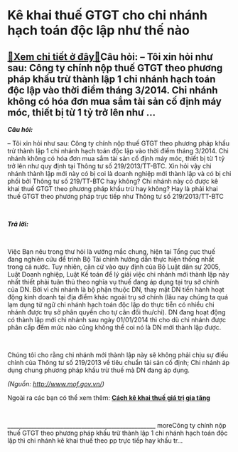 Kê khai thuế GTGT cho chi nhánh hạch toán độc lập như thế nào
=============================================================

[:gift:Xem chi tiết ở đây:gift:](https://hddtvn.com/ke-khai-thue-gtgt-cho-chi-nhanh-hach-toan-doc-lap-nhu-the-nao/)Câu hỏi: – Tôi xin hỏi như sau: Công ty chính nộp thuế GTGT theo phương pháp khấu trừ thành lập 1 chi nhánh hạch toán độc lập vào thời điểm tháng 3/2014. Chi nhánh không có hóa đơn mua sắm tài sản cố định máy móc, thiết bị từ 1 tỷ trở lên như …
----------------------------------------------------------------------------------------------------------------------------------------------------------------------------------------------------------------------------------------------------


***Câu hỏi:***


– Tôi xin hỏi như sau: Công ty chính nộp thuế GTGT theo phương pháp khấu trừ thành lập 1 chi nhánh hạch toán độc lập vào thời điểm tháng 3/2014. Chi nhánh không có hóa đơn mua sắm tài sản cố định máy móc, thiết bị từ 1 tỷ trở lên như quy định tại Thông tư số 219/2013/TT-BTC. Xin hỏi vậy chi nhánh thành lập mới này có bị coi là doanh nghiệp mới thành lập và có bị chi phối bởi Thông tư số 219/TT-BTC hay không? Chi nhánh này có được kê khai thuế GTGT theo phương pháp khấu trừ hay không? Hay là phải khai thuế GTGT theo phương pháp trực tiếp như Thông tư số 219/2013/TT-BTC  

   

***Trả lời:***  

   

Việc Bạn nêu trong thư hỏi là vướng mắc chung, hiện tại Tổng cục thuế đang nghiên cứu để trình Bộ Tài chính hướng dẫn thực hiện thống nhất trong cả nước. Tuy nhiên, căn cứ vào quy định của Bộ Luật dân sự 2005, Luật Doanh nghiệp, Luật Kế toán để lý giải việc chi nhánh mới thành lập này nhất thiết phải tuân thủ theo nghĩa vụ thuế đang áp dụng tại trụ sở chính của DN. Bởi vì chi nhánh là bộ phận thuộc DN, thay mặt DN tiến hành hoạt động kinh doanh tại địa điểm khác ngoài trụ sở chính (lâu nay chúng ta quá lạm dụng từ ngữ chi nhánh hạch toán độc lập do thực tiễn có nhiều chi nhánh được trụ sở phân quyền cho tự cân đối thu/chi). DN đang hoạt động có thành lập mới chi nhánh sau ngày 01/01/2014 thì cho dù chi nhánh được phân cấp đếm mức nào cũng không thể coi nó là DN mới thành lập được.  

   

Chúng tôi cho rằng chi nhánh mới thành lập này sẽ không phải chịu sự điều chỉnh của Thông tư số 219/2013 về tiêu chuẩn tài sản cố định; Chi nhánh áp dụng chung phương pháp khấu trừ thuế mà DN đang áp dụng.



*(Nguồn: http://www.mof.gov.vn/)*

Ngoài ra các bạn có thể xem thêm: **[Cách kê khai thuế giá trị gia tăng](# "cách kê khai thuế giá trị gia tăng")**



  

**\_\_\_\_\_\_\_\_\_\_\_\_\_\_\_\_\_\_\_\_\_\_\_\_\_\_\_\_\_\_\_\_\_\_\_\_\_\_\_\_\_\_\_\_\_\_\_\_\_\_**
moreCông ty chính nộp thuế GTGT theo phương pháp khấu trừ thành lập 1 chi nhánh hạch toán độc lập thì chi nhánh kê khai thuế theo pp trực tiếp hay khấu tr…


